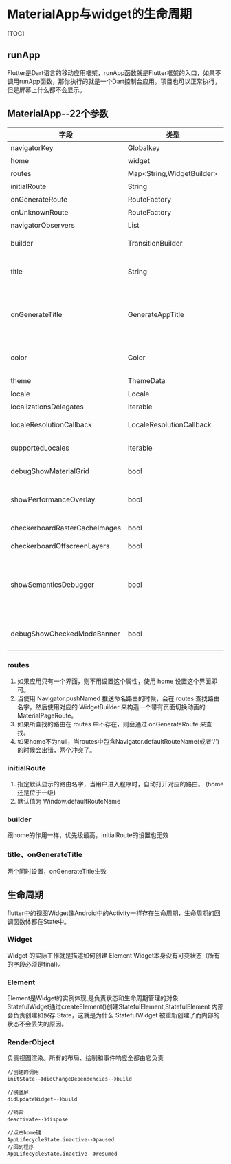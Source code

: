 # MaterialApp与widget的生命周期



[TOC]



## runApp
Flutter是Dart语言的移动应用框架，runApp函数就是Flutter框架的入口，如果不调用runApp函数，那你执行的就是一个Dart控制台应用。项目也可以正常执行，但是屏幕上什么都不会显示。



## MaterialApp--22个参数
| 字段                          | 类型                            | 作用                                                 |
| ----------------------------- | ------------------------------- | ---------------------------------------------------- |
| navigatorKey                  | Globalkey                       | 导航键                                               |
| home                          | widget                          | 主页                                                 |
| routes                        | Map<String,WidgetBuilder>       | 路由表                                               |
| initialRoute                  | String                          | 初始路由                                             |
| onGenerateRoute               | RouteFactory                    | 生成路由                                             |
| onUnknownRoute                | RouteFactory                    | 未知路由                                             |
| navigatorObservers            | List                            | 导航监听器                                           |
| builder                       | TransitionBuilder               | widget的构建者                                       |
| title                         | String                          | 任务管理器中应用程序标题                             |
| onGenerateTitle               | GenerateAppTitle                | 生成标题，每次在WidgetsApp构建时都会重新生成         |
| color                         | Color                           | 任务管理器中应用程序title颜色                        |
| theme                         | ThemeData                       | 主题                                                 |
| locale                        | Locale                          | app语言支持                                          |
| localizationsDelegates        | Iterable<LocalizationsDelegate> | 多语言代理                                           |
| localeResolutionCallback      | LocaleResolutionCallback        | 区域分辨回调                                         |
| supportedLocales              | Iterable                        | 支持的多语言                                         |
| debugShowMaterialGrid         | bool                            | 调试显示材质网格                                     |
| showPerformanceOverlay        | bool                            | 打开性能监控，覆盖在屏幕最上面                       |
| checkerboardRasterCacheImages | bool                            | 棋盘格光栅缓存图像                                   |
| checkerboardOffscreenLayers   | bool                            | 棋盘格层                                             |
| showSemanticsDebugger         | bool                            | 打开一个覆盖图，显示框架报告的可访问性信息，显示边框 |
| debugShowCheckedModeBanner    | bool                            | 右上角显示一个debug的图标                            |

### routes
1. 如果应用只有一个界面，则不用设置这个属性，使用 home 设置这个界面即可。
2. 当使用 Navigator.pushNamed 推送命名路由的时候，会在 routes 查找路由名字，然后使用对应的 WidgetBuilder 来构造一个带有页面切换动画的 MaterialPageRoute。
3. 如果所查找的路由在 routes 中不存在，则会通过 onGenerateRoute 来查找。
4. 如果home不为null，当routes中包含Navigator.defaultRouteName(或者'/')的时候会出错，两个冲突了。

### initialRoute
1. 指定默认显示的路由名字，当用户进入程序时，自动打开对应的路由。 (home还是位于一级) 
2. 默认值为 Window.defaultRouteName

### builder
跟home的作用一样，优先级最高，initialRoute的设置也无效

### title、onGenerateTitle
两个同时设置，onGenerateTitle生效



## 生命周期
flutter中的视图Widget像Android中的Activity一样存在生命周期，生命周期的回调函数体都在State中。
### Widget
Widget 的实际工作就是描述如何创建 Element
Widget本身没有可变状态（所有的字段必须是final）。
### Element
Element是Widget的实例体现,是负责状态和生命周期管理的对象.
StatefulWidget通过createElement()创建StatefulElement,StatefulElement 内部会负责创建和保存 State，这就是为什么 StatefulWidget 被重新创建了而内部的状态不会丢失的原因。
### RenderObject
负责视图渲染。所有的布局、绘制和事件响应全都由它负责

```
//创建的调用
initState--》didChangeDependencies--》build

//横竖屏
didUpdateWidget--》build

//销毁
deactivate--》dispose

//点击home键
AppLifecycleState.inactive--》paused
//回到程序
AppLifecycleState.inactive--》resumed

```



